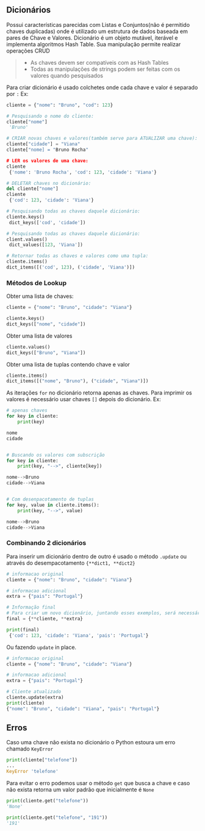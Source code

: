 ## Dicionários

Possui características parecidas com Listas e Conjuntos(não é permitido chaves duplicadas) onde é utilizado um estrutura de dados baseada em pares de Chave e Valores. Dicionário é um objeto mutável, iterável e implementa algoritmos Hash Table. 
Sua manipulação permite realizar operações CRUD
>- As chaves devem ser compatíveis com as Hash Tables
>- Todas as manipulações de strings podem ser feitas com os valores quando pesquisados

Para criar dicionário é usado colchetes onde cada chave e valor é separado por `:`
Ex:
```python
cliente = {"nome": "Bruno", "cod": 123}

# Pesquisando o nome do cliente:
cliente["nome"]
 'Bruno'

# CRIAR novas chaves e valores(também serve para ATUALIZAR uma chave):
cliente["cidade"] = "Viana"
cliente["nome] = "Bruno Rocha"

# LER os valores de uma chave:
cliente
 {'nome': 'Bruno Rocha', 'cod': 123, 'cidade': 'Viana'}

# DELETAR chaves no dicionário:
del cliente["nome"]
cliente
 {'cod': 123, 'cidade': 'Viana'}

# Pesquisando todas as chaves daquele dicionário:
cliente.keys()
 dict_keys(['cod', 'cidade'])

# Pesquisando todas as chaves daquele dicionário:
client.values()
 dict_values([123, 'Viana'])

# Retornar todas as chaves e valores como uma tupla:
cliente.items()
dict_items([('cod', 123), ('cidade', 'Viana')])
```


### Métodos de Lookup

Obter uma lista de chaves:
```python
cliente = {"nome": "Bruno", "cidade": "Viana"}

cliente.keys()
dict_keys(["nome", "cidade"])
```

Obter uma lista de valores
```python
cliente.values()
dict_keys(["Bruno", "Viana"])
```

Obter uma lista de tuplas contendo chave e valor
```python
cliente.items()
dict_items([("nome", "Bruno"), ("cidade", "Viana")])
```

As iterações `for` no dicionário retorna apenas as chaves. Para imprimir os valores é necessário usar chaves `[]` depois do dicionário.
Ex:
```python
# apenas chaves
for key in cliente:
    print(key)

nome
cidade


# Buscando os valores com subscrição
for key in cliente:
    print(key, "-->", cliente[key])

nome-->Bruno
cidade-->Viana


# Com desenpacotamento de tuplas
for key, value in cliente.items():
    print(key, "-->", value)

nome-->Bruno
cidade-->Viana
```


### Combinando 2 dicionários

Para inserir um dicionário dentro de outro é usado o método `.update` ou através do desempacotamento `{**dict1, **dict2}`
```python
# informacao original
cliente = {"nome": "Bruno", "cidade": "Viana"}

# informacao adicional
extra = {"pais": "Portugal"}

# Informação final
# Para criar um novo dicionário, juntando esses exemplos, será necessário desempacotar ambos:
final = {**cliente, **extra}

print(final)
 {'cod': 123, 'cidade': 'Viana', 'pais': 'Portugal'}
```

Ou fazendo `update` in place.

```python
# informacao original
cliente = {"nome": "Bruno", "cidade": "Viana"}

# informacao adicional
extra = {"pais": "Portugal"}

# Cliente atualizado
cliente.update(extra)
print(cliente)
{"nome": "Bruno", "cidade": "Viana", "pais": "Portugal"}
```

## Erros

Caso uma chave não exista no dicionário o Python estoura um erro chamado `KeyError`

```python
print(cliente["telefone"])
...
KeyError 'telefone'
```

Para evitar o erro podemos usar o método `get` que busca a chave e caso não exista retorna um valor padrão que inicialmente é `None`

```python
print(cliente.get("telefone"))
'None'

print(cliente.get("telefone", "191"))
'191'
```

